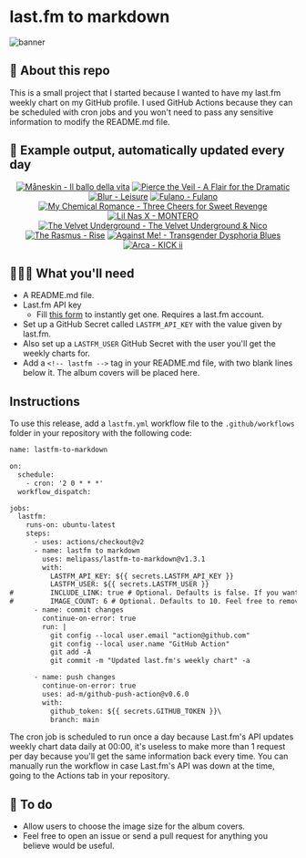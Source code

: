 # last.fm to markdown

![banner](banner.png)

## 🤖 About this repo
This is a small project that I started because I wanted to have my last.fm weekly chart on my GitHub profile. I used GitHub Actions because they can be scheduled with cron jobs and you won't need to pass any sensitive information to modify the README.md file.

## 🎵 Example output, automatically updated every day
<!-- lastfm -->
<p align="center"><a href="https://www.last.fm/music/M%C3%A5neskin/Il+ballo+della+vita"><img src="https://lastfm.freetls.fastly.net/i/u/64s/d33c7642ba1cf131fd2660382c786d1f.jpg" title="Måneskin - Il ballo della vita"></a> <a href="https://www.last.fm/music/Pierce+the+Veil/A+Flair+for+the+Dramatic"><img src="https://lastfm.freetls.fastly.net/i/u/64s/eaaf2dbd3cbc69a9520f53fb164caaa0.jpg" title="Pierce the Veil - A Flair for the Dramatic"></a> <a href="https://www.last.fm/music/Blur/Leisure"><img src="https://lastfm.freetls.fastly.net/i/u/64s/55cbfe8cfee64d2c9354d06c1426c3f4.png" title="Blur - Leisure"></a> <a href="https://www.last.fm/music/Fulano/Fulano"><img src="https://lastfm.freetls.fastly.net/i/u/64s/10a0223e15fa7dd5c060b317e91c2723.png" title="Fulano - Fulano"></a> <a href="https://www.last.fm/music/My+Chemical+Romance/Three+Cheers+for+Sweet+Revenge"><img src="https://lastfm.freetls.fastly.net/i/u/64s/c9d31655bef9bdc50a7aecf749cb9683.jpg" title="My Chemical Romance - Three Cheers for Sweet Revenge"></a> <a href="https://www.last.fm/music/Lil+Nas+X/MONTERO"><img src="https://lastfm.freetls.fastly.net/i/u/64s/2d4c04914fe4eac2ebf5363c7dad0d0c.jpg" title="Lil Nas X - MONTERO"></a> <a href="https://www.last.fm/music/The+Velvet+Underground/The+Velvet+Underground+&+Nico"><img src="https://lastfm.freetls.fastly.net/i/u/64s/99088f450ca5eecffdd08995d53bcf8b.jpg" title="The Velvet Underground - The Velvet Underground & Nico"></a> <a href="https://www.last.fm/music/The+Rasmus/Rise"><img src="https://lastfm.freetls.fastly.net/i/u/64s/5bf6db4a34489f421ed3b0b31eb8ab1a.jpg" title="The Rasmus - Rise"></a> <a href="https://www.last.fm/music/Against+Me!/Transgender+Dysphoria+Blues"><img src="https://lastfm.freetls.fastly.net/i/u/64s/cd410c28de9f4158c1acb58774ff2e61.png" title="Against Me! - Transgender Dysphoria Blues"></a> <a href="https://www.last.fm/music/Arca/KICK+ii"><img src="https://lastfm.freetls.fastly.net/i/u/64s/ad1db1d1a6a56f372ddd52b199c9afd0.jpg" title="Arca - KICK ii"></a> </p>

          
## 👩🏽‍💻 What you'll need
* A README.md file.
* Last.fm API key
  * Fill [this form](https://www.last.fm/api/account/create) to instantly get one. Requires a last.fm account.
* Set up a GitHub Secret called ```LASTFM_API_KEY``` with the value given by last.fm.
* Also set up a ```LASTFM_USER``` GitHub Secret with the user you'll get the weekly charts for.
* Add a ```<!-- lastfm -->``` tag in your README.md file, with two blank lines below it. The album covers will be placed here.

## Instructions
To use this release, add a ```lastfm.yml``` workflow file to the ```.github/workflows``` folder in your repository with the following code:
```diff
name: lastfm-to-markdown

on:
  schedule:
    - cron: '2 0 * * *'
  workflow_dispatch:

jobs:
  lastfm:
    runs-on: ubuntu-latest
    steps:
      - uses: actions/checkout@v2
      - name: lastfm to markdown
        uses: melipass/lastfm-to-markdown@v1.3.1
        with:
          LASTFM_API_KEY: ${{ secrets.LASTFM_API_KEY }}
          LASTFM_USER: ${{ secrets.LASTFM_USER }}
#         INCLUDE_LINK: true # Optional. Defaults is false. If you want to include the link to the album page, set this to true.
#         IMAGE_COUNT: 6 # Optional. Defaults to 10. Feel free to remove this line if you want.
      - name: commit changes
        continue-on-error: true
        run: |
          git config --local user.email "action@github.com"
          git config --local user.name "GitHub Action"
          git add -A
          git commit -m "Updated last.fm's weekly chart" -a

      - name: push changes
        continue-on-error: true
        uses: ad-m/github-push-action@v0.6.0
        with:
          github_token: ${{ secrets.GITHUB_TOKEN }}\
          branch: main
```
The cron job is scheduled to run once a day because Last.fm's API updates weekly chart data daily at 00:00, it's useless to make more than 1 request per day because you'll get the same information back every time. You can manually run the workflow in case Last.fm's API was down at the time, going to the Actions tab in your repository.

## 🚧 To do
* Allow users to choose the image size for the album covers.
* Feel free to open an issue or send a pull request for anything you believe would be useful.
